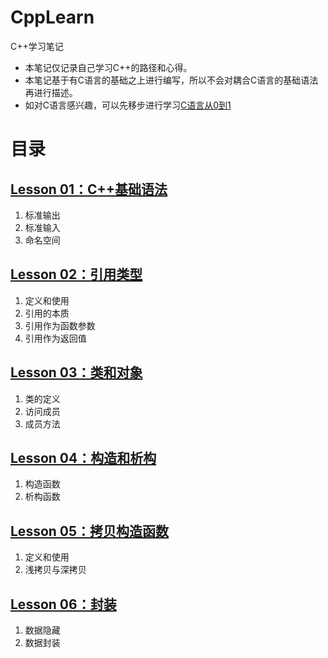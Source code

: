 # CppLearn
C++学习笔记

- 本笔记仅记录自己学习C++的路径和心得。
- 本笔记基于有C语言的基础之上进行编写，所以不会对耦合C语言的基础语法再进行描述。
- 如对C语言感兴趣，可以先移步进行学习[C语言从0到1](https://blog.csdn.net/jiabin12230)

# 目录
## [Lesson 01：C++基础语法](./Lesson_01/README_01.md)
1. 标准输出
2. 标准输入
3. 命名空间

## [Lesson 02：引用类型](./Lesson_02/README_02.md)
1. 定义和使用
2. 引用的本质
3. 引用作为函数参数
4. 引用作为返回值

## [Lesson 03：类和对象](./Lesson_03/README_03.md)
1. 类的定义
2. 访问成员
3. 成员方法

## [Lesson 04：构造和析构](./Lesson_04/README_04.md)
1. 构造函数
2. 析构函数

## [Lesson 05：拷贝构造函数](./Lesson_05/README_05.md)
1. 定义和使用
2. 浅拷贝与深拷贝

## [Lesson 06：封装](./Lesson_06/README_06.md)
1. 数据隐藏
2. 数据封装
